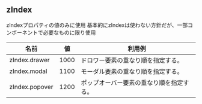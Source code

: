 ## zIndex
zIndexプロパティの値のみに使用
基本的にzIndexは使わない方針だが、一部コンポーネントで必要なものに限り使用


| 名前 | 値 | 利用例 |
| --- | --- | --- |
| zIndex.drawer | 1000 | ドロワー要素の重なり順を指定する。 |
| zIndex.modal | 1100 | モーダル要素の重なり順を指定する。 |
| zIndex.popover | 1200 | ポップオーバー要素の重なり順を指定する。 |